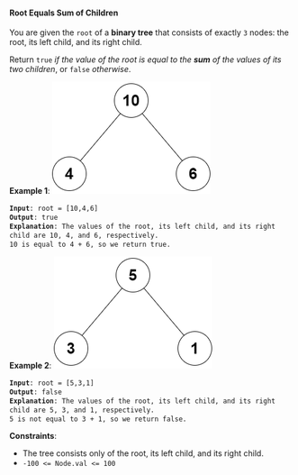 #### Root Equals Sum of Children
You are given the `root` of a **binary tree** that consists of exactly `3` nodes: the root, its left child, and its right child.

Return `true` _if the value of the root is equal to the **sum** of the values of its two children_, or `false` _otherwise_.

**Example 1**:
![](example_1.png)
<pre><code><b>Input</b>: root = [10,4,6]
<b>Output</b>: true
<b>Explanation</b>: The values of the root, its left child, and its right child are 10, 4, and 6, respectively.
10 is equal to 4 + 6, so we return true.
</code></pre>

**Example 2**:
![](example_2.png)
<pre><code><b>Input</b>: root = [5,3,1]
<b>Output</b>: false
<b>Explanation</b>: The values of the root, its left child, and its right child are 5, 3, and 1, respectively.
5 is not equal to 3 + 1, so we return false.
</code></pre>

**Constraints**:
- The tree consists only of the root, its left child, and its right child.
- `-100 <= Node.val <= 100`
